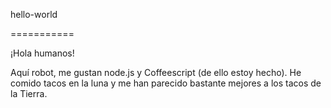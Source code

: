 hello-world

===========

¡Hola humanos!

Aquí robot, me gustan node.js y Coffeescript (de ello estoy hecho).
He comido tacos en la luna y me han parecido bastante mejores a los tacos de la Tierra.
